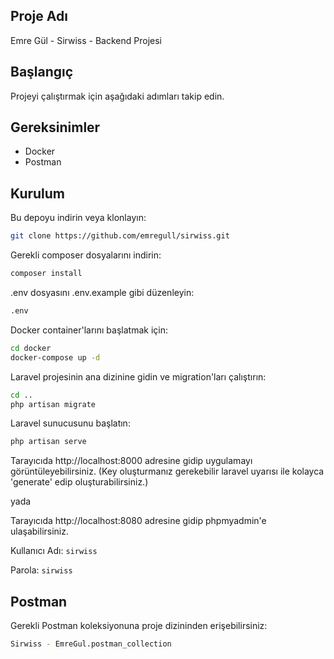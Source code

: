 ## Proje Adı

Emre Gül - Sirwiss - Backend Projesi

## Başlangıç

Projeyi çalıştırmak için aşağıdaki adımları takip edin.

## Gereksinimler

-   Docker
-   Postman

## Kurulum

Bu depoyu indirin veya klonlayın:

```bash
git clone https://github.com/emregull/sirwiss.git
```

Gerekli composer dosyalarını indirin:

```bash
composer install
```

.env dosyasını .env.example gibi düzenleyin:

```bash
.env
```

Docker container'larını başlatmak için:

```bash
cd docker
docker-compose up -d
```

Laravel projesinin ana dizinine gidin ve migration'ları çalıştırın:

```bash
cd ..
php artisan migrate
```

Laravel sunucusunu başlatın:

```bash
php artisan serve
```

Tarayıcıda http://localhost:8000 adresine gidip uygulamayı görüntüleyebilirsiniz.
(Key oluşturmanız gerekebilir laravel uyarısı ile kolayca 'generate' edip oluşturabilirsiniz.)

yada

Tarayıcıda http://localhost:8080 adresine gidip phpmyadmin'e ulaşabilirsiniz.

Kullanıcı Adı: `sirwiss`

Parola: `sirwiss`

## Postman

Gerekli Postman koleksiyonuna proje dizininden erişebilirsiniz:

```bash
Sirwiss - EmreGul.postman_collection
```
